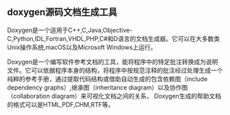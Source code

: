 ## doxygen源码文档生成工具



Doxygen是一个适用于C++,C,Java,Objective-C,Python,IDL,Fortran,VHDL,PHP,C#和D语言的文档生成器。它可以在大多数类Unix操作系统,macOS以及Microsoft Windows上运行。

Doxygen是一个编写软件参考文档的工具，能将程序中的特定批注转换成为说明文件。它可以依据程序本身的结构，将程序中按规范注释的批注经过处理生成一个纯粹的参考手册，通过提取代码结构或借助自动生成的包含依赖图（include dependency graphs）,继承图（inheritance diagram）以及协作图（collaboration diagram）来可视化文档之间的关系， Doxygen生成的帮助文档的格式可以是HTML,PDF,CHM,RTF等。